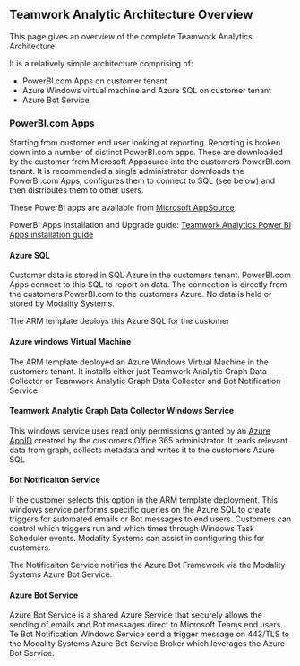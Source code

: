 ## Teamwork Analytic Architecture Overview

This page gives an overview of the complete Teamwork Analytics Architecture.

It is a relatively simple architecture comprising of:

- PowerBI.com Apps on customer tenant
- Azure Windows virtual machine and Azure SQL on customer tenant
- Azure Bot Service

### PowerBI.com Apps

Starting from customer end user looking at reporting. Reporting is broken down into a number of distinct PowerBI.com apps. These are downloaded by the customer from Microsoft Appsource into the customers PowerBI.com tenant. It is recommended a single administrator downloads the PowerBI.com Apps, configures them to connect to SQL (see below) and then distributes them to other users.

These PowerBI apps are available from [Microsoft AppSource](https://modalitysoftware.com/twa)

PowerBI Apps Installation and Upgrade guide: [Teamwork Analytics Power BI Apps installation guide](twa/PowerBIAppsAdminInstallGuide.md)


#### Azure SQL

Customer data is stored in SQL Azure in the customers tenant. PowerBI.com Apps connect to this SQL to report on data. The connection is directly from the customers PowerBI.com to the customers Azure. No data is held or stored by Modality Systems.

The ARM template deploys this Azure SQL for the customer

#### Azure windows Virtual Machine

The ARM template deployed an Azure Windows Virtual Machine in the customers tenant. It installs either just Teamwork Analytic Graph Data Collector or Teamwork Analytic Graph Data Collector and Bot Notification Service

#### Teamwork Analytic Graph Data Collector Windows Service

This windows service uses read only permissions granted by an [Azure AppID](/twa/registerapplication.md) creatred by the customers Office 365 administrator. It reads relevant data from graph, collects metadata and writes it to the customers Azure SQL

#### Bot Notificaiton Service

If the customer selects this option in the ARM template deployment. This windows service performs specific queries on the Azure SQL to create triggers for automated emails or Bot messages to end users. Customers can control which triggers run and which times through Windows Task Scheduler events. Modality Systems can assist in configuring this for customers.

The Notificaiton Service notifies the Azure Bot Framework via the Modality Systems Azure Bot Service.

#### Azure Bot Service

Azure Bot Service is a shared Azure Service that securely allows the sending of emails and Bot messages direct to Microsoft Teams end users. Te Bot Notification Windows Service send a trigger message on 443/TLS to the Modality Systems Azure Bot Service Broker which leverages the Azure Bot Service.
